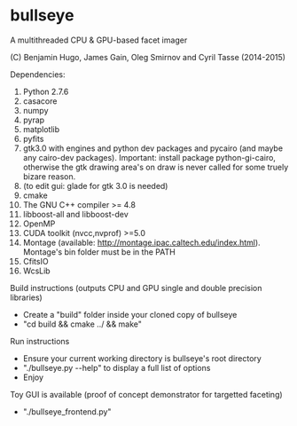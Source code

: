 bullseye
========

A multithreaded CPU & GPU-based facet imager

(C) Benjamin Hugo, James Gain, Oleg Smirnov and Cyril Tasse (2014-2015)

Dependencies:
  1. Python 2.7.6
  2. casacore
  3. numpy
  4. pyrap
  5. matplotlib
  6. pyfits
  7. gtk3.0 with engines and python dev packages and pycairo (and maybe any cairo-dev packages). Important: install package python-gi-cairo, otherwise the gtk drawing area's on draw is never called for some truely bizare reason.
  8. (to edit gui: glade for gtk 3.0 is needed)
  9. cmake
  10. The GNU C++ compiler >= 4.8
  11. libboost-all and libboost-dev
  12. OpenMP
  13. CUDA toolkit (nvcc,nvprof) >=5.0 
  14. Montage (available: http://montage.ipac.caltech.edu/index.html). Montage's bin folder must be in the PATH
  15. CfitsIO
  16. WcsLib

Build instructions (outputs CPU and GPU single and double precision libraries)
- Create a "build" folder inside your cloned copy of bullseye
- "cd build && cmake ../ && make"

Run instructions
- Ensure your current working directory is bullseye's root directory
- "./bullseye.py --help" to display a full list of options
- Enjoy

Toy GUI is available (proof of concept demonstrator for targetted faceting)
- "./bullseye_frontend.py"
